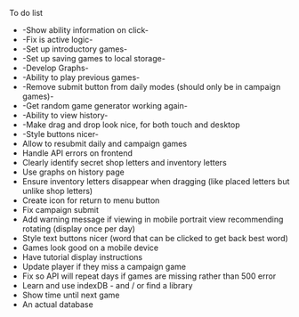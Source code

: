 To do list

* -Show ability information on click-
* -Fix is active logic-
* -Set up introductory games-
* -Set up saving games to local storage-
* -Develop Graphs-
* -Ability to play previous games-
* -Remove submit button from daily modes (should only be in campaign games)-
* -Get random game generator working again-
* -Ability to view history-
* -Make drag and drop look nice, for both touch and desktop
* -Style buttons nicer-
* Allow to resubmit daily and campaign games
* Handle API errors on frontend
* Clearly identify secret shop letters and inventory letters
* Use graphs on history page
* Ensure inventory letters disappear when dragging (like placed letters but unlike shop letters)
* Create icon for return to menu button
* Fix campaign submit
* Add warning message if viewing in mobile portrait view recommending rotating (display once per day)
* Style text buttons nicer (word that can be clicked to get back best word)
* Games look good on a mobile device
* Have tutorial display instructions
* Update player if they miss a campaign game
* Fix so API will repeat days if games are missing rather than 500 error
* Learn and use indexDB - and / or find a library
* Show time until next game
* An actual database